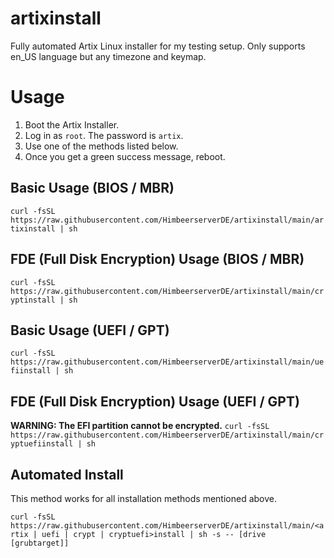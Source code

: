 # artixinstall
Fully automated Artix Linux installer for my testing setup.
Only supports en_US language but any timezone and keymap.

# Usage
1. Boot the Artix Installer.
2. Log in as `root`. The password is `artix`.
3. Use one of the methods listed below.
4. Once you get a green success message, reboot.

## Basic Usage (BIOS / MBR)
`curl -fsSL https://raw.githubusercontent.com/HimbeerserverDE/artixinstall/main/artixinstall | sh`

## FDE (Full Disk Encryption) Usage (BIOS / MBR)
`curl -fsSL https://raw.githubusercontent.com/HimbeerserverDE/artixinstall/main/cryptinstall | sh`

## Basic Usage (UEFI / GPT)
`curl -fsSL https://raw.githubusercontent.com/HimbeerserverDE/artixinstall/main/uefiinstall | sh`

## FDE (Full Disk Encryption) Usage (UEFI / GPT)
**WARNING: The EFI partition cannot be encrypted.**
`curl -fsSL https://raw.githubusercontent.com/HimbeerserverDE/artixinstall/main/cryptuefiinstall | sh`

## Automated Install
This method works for all installation methods mentioned above.

`curl -fsSL https://raw.githubusercontent.com/HimbeerserverDE/artixinstall/main/<artix | uefi | crypt | cryptuefi>install | sh -s -- [drive [grubtarget]]`

